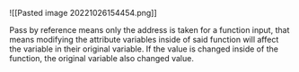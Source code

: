 ![[Pasted image 20221026154454.png]]

Pass by reference means only the address is taken for a function input, that means modifying the attribute variables inside of said function will affect the variable in their original variable. If the value is changed inside of the function, the original variable also changed value.